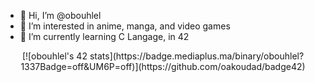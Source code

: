 - 👋 Hi, I’m @obouhlel
- 👀 I’m interested in anime, manga, and video games
- 🌱 I’m currently learning C Langage, in 42

<center>
[![obouhlel's 42 stats](https://badge.mediaplus.ma/binary/obouhlel?1337Badge=off&UM6P=off)](https://github.com/oakoudad/badge42)
</center>

<!---
obouhlel/obouhlel is a ✨ special ✨ repository because its `README.md` (this file) appears on your GitHub profile.
You can click the Preview link to take a look at your changes.
--->
